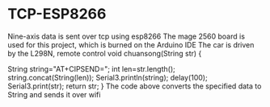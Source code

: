 # TCP-ESP8266
Nine-axis data is sent over tcp using esp8266
The mage 2560 board is used for this project, which is burned on the Arduino IDE
The car is driven by the L298N, remote control
void chuansong(String str)
{
  
   String string="AT+CIPSEND=";
   int len=str.length();
   string.concat(String(len));
   Serial3.println(string);
   delay(100);
   Serial3.print(str);
   return str;
}
The code above converts the specified data to String and sends it over wifi
